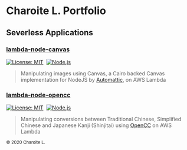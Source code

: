 # Charoite L. Portfolio

## Severless Applications

### [lambda-node-canvas](https://github.com/charoitel/lambda-node-canvas)

[![License: MIT](https://img.shields.io/badge/License-MIT-yellow.svg)](https://opensource.org/licenses/MIT)&nbsp;&nbsp;[![Node.js](https://img.shields.io/badge/Node.js-12.x-green.svg)](https://nodejs.org/download/release/latest-v12.x/)

> Manipulating images using Canvas, a Cairo backed Canvas implementation for NodeJS by [Automattic](https://github.com/Automattic), on AWS Lambda

### [lambda-node-opencc](https://github.com/charoitel/lambda-node-opencc)

[![License: MIT](https://img.shields.io/badge/License-MIT-yellow.svg)](https://opensource.org/licenses/MIT)&nbsp;&nbsp;[![Node.js](https://img.shields.io/badge/Node.js-12.x-green.svg)](https://nodejs.org/download/release/latest-v12.x/)

> Manipulating conversions between Traditional Chinese, Simplified Chinese and Japanese Kanji (Shinjitai) using [OpenCC](https://github.com/BYVoid/OpenCC) on AWS Lambda

<small>© 2020 Charoite L.</small>
